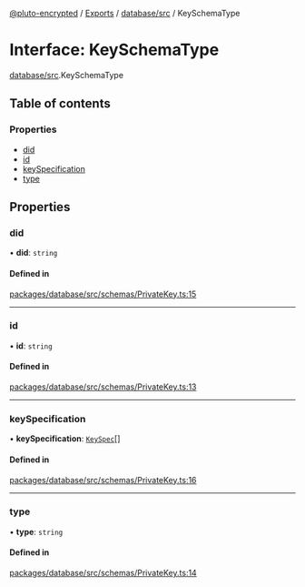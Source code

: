 [@pluto-encrypted](../README.md) / [Exports](../modules.md) / [database/src](../modules/database_src.md) / KeySchemaType

# Interface: KeySchemaType

[database/src](../modules/database_src.md).KeySchemaType

## Table of contents

### Properties

- [did](database_src.KeySchemaType.md#did)
- [id](database_src.KeySchemaType.md#id)
- [keySpecification](database_src.KeySchemaType.md#keyspecification)
- [type](database_src.KeySchemaType.md#type)

## Properties

### did

• **did**: `string`

#### Defined in

[packages/database/src/schemas/PrivateKey.ts:15](https://github.com/atala-community-projects/pluto-encrypted/blob/f75084b/packages/database/src/schemas/PrivateKey.ts#L15)

___

### id

• **id**: `string`

#### Defined in

[packages/database/src/schemas/PrivateKey.ts:13](https://github.com/atala-community-projects/pluto-encrypted/blob/f75084b/packages/database/src/schemas/PrivateKey.ts#L13)

___

### keySpecification

• **keySpecification**: [`KeySpec`](database_src.KeySpec.md)[]

#### Defined in

[packages/database/src/schemas/PrivateKey.ts:16](https://github.com/atala-community-projects/pluto-encrypted/blob/f75084b/packages/database/src/schemas/PrivateKey.ts#L16)

___

### type

• **type**: `string`

#### Defined in

[packages/database/src/schemas/PrivateKey.ts:14](https://github.com/atala-community-projects/pluto-encrypted/blob/f75084b/packages/database/src/schemas/PrivateKey.ts#L14)
